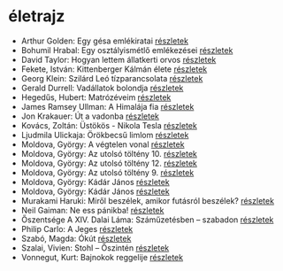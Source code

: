 # életrajz

- Arthur Golden: Egy gésa emlékiratai [részletek](../_details/Arthur%20Golden.md#id_280)
- Bohumil Hrabal: Egy osztályismétlő emlékezései [részletek](../_details/Bohumil%20Hrabal.md#id_969)
- David Taylor: Hogyan lettem állatkerti orvos [részletek](../_details/David%20Taylor.md#id_473)
- Fekete, István: Kittenberger Kálmán élete [részletek](../_details/Fekete%2C%20Istv%C3%A1n.md#id_734)
- Georg Klein: Szilárd Leó tízparancsolata [részletek](../_details/Georg%20Klein.md#id_981)
- Gerald Durrell: Vadállatok bolondja [részletek](../_details/Gerald%20Durrell.md#id_864)
- Hegedűs, Hubert: Matrózéveim [részletek](../_details/Heged%C5%B1s%2C%20Hubert.md#id_160)
- James Ramsey Ullman: A Himalája fia [részletek](../_details/James%20Ramsey%20Ullman.md#id_953)
- Jon Krakauer: Út a vadonba [részletek](../_details/Jon%20Krakauer.md#id_797)
- Kovács, Zoltán: Üstökös - Nikola Tesla [részletek](../_details/Kov%C3%A1cs%2C%20Zolt%C3%A1n.md#id_764)
- Ljudmila Ulickaja: Örökbecsű limlom [részletek](../_details/Ljudmila%20Ulickaja.md#id_1294)
- Moldova, György: A végtelen vonal [részletek](../_details/Moldova%2C%20Gy%C3%B6rgy.md#id_1386)
- Moldova, György: Az utolsó töltény 10. [részletek](../_details/Moldova%2C%20Gy%C3%B6rgy.md#id_1366)
- Moldova, György: Az utolsó töltény 12. [részletek](../_details/Moldova%2C%20Gy%C3%B6rgy.md#id_1400)
- Moldova, György: Az utolsó töltény 9. [részletek](../_details/Moldova%2C%20Gy%C3%B6rgy.md#id_1368)
- Moldova, György: Kádár János [részletek](../_details/Moldova%2C%20Gy%C3%B6rgy.md#id_1407)
- Moldova, György: Kádár János [részletek](../_details/Moldova%2C%20Gy%C3%B6rgy.md#id_370)
- Murakami Haruki: Miről beszélek, amikor futásról beszélek? [részletek](../_details/Murakami%20Haruki.md#id_471)
- Neil Gaiman: Ne ess pánikba! [részletek](../_details/Neil%20Gaiman.md#id_1706)
- Őszentsége A XIV. Dalai Láma: Száműzetésben – szabadon [részletek](../_details/%C5%90szents%C3%A9ge%20A%20XIV.%20Dalai%20L%C3%A1ma.md#id_610)
- Philip Carlo: A Jeges [részletek](../_details/Philip%20Carlo.md#id_529)
- Szabó, Magda: Ókút [részletek](../_details/Szab%C3%B3%2C%20Magda.md#id_1349)
- Szalai, Vivien: Stohl – Őszintén [részletek](../_details/Szalai%2C%20Vivien.md#id_407)
- Vonnegut, Kurt: Bajnokok ​reggelije [részletek](../_details/Vonnegut%2C%20Kurt.md#id_1139)